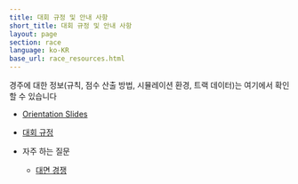 ```yaml
---
title: 대회 규정 및 안내 사항
short_title: 대회 규정 및 안내 사항
layout: page
section: race
language: ko-KR
base_url: race_resources.html
---
```


경주에 대한 정보(규칙, 점수 산출 방법, 시뮬레이션 환경, 트랙 데이터)는 여기에서 확인 할 수 있습니다 
- [Orientation Slides](../static_data/F1Tenth_Orientation_230908.pdf)

- [대회 규정](./rules.html)

- 자주 하는 질문
  - [대면 경쟁](./faq-physical.html)